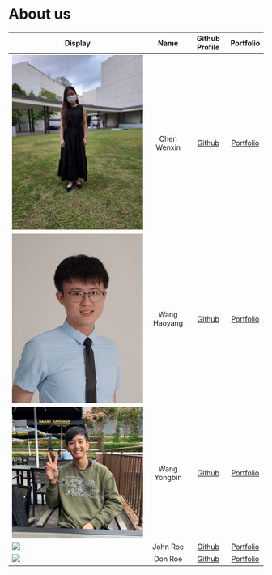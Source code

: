 # About us
| Display                                             |    Name     |            Github Profile               |             Portfolio              |
|-----------------------------------------------------|:-----------:|:-------------------------------------:  |:---------------------------------: |
| ![](./team/wenxin.jpg)                              | Chen Wenxin | [Github](https://github.com/wenxin-c)   | [Portfolio](docs/team/wenxin.md)   |
| ![](team/WangHaoyang.png)                           | Wang Haoyang| [Github](https://github.com/haoyangw)   | [Portfolio](docs/team/haoyangw.md) |
| ![](./team/yongbin.png)                             | Wang Yongbin| [Github](https://github.com/YongbinWang)| [Portfolio](docs/team/yongbin.md)  |
| ![](https://via.placeholder.com/100.png?text=Photo) |  John Roe   |     [Github](https://github.com/)       | [Portfolio](docs/team/johndoe.md)  |
| ![](https://via.placeholder.com/100.png?text=Photo) |   Don Roe   |     [Github](https://github.com/)       | [Portfolio](docs/team/johndoe.md)  |

